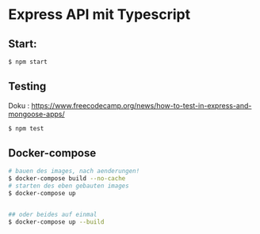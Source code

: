 # Express API mit Typescript

## Start:
```sh
$ npm start
```

## Testing
Doku : https://www.freecodecamp.org/news/how-to-test-in-express-and-mongoose-apps/

```sh
$ npm test
```

## Docker-compose
```sh
# bauen des images, nach aenderungen!
$ docker-compose build --no-cache 
# starten des eben gebauten images
$ docker-compose up


## oder beides auf einmal
$ docker-compose up --build
```